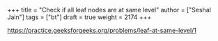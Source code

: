 +++
title = "Check if all leaf nodes are at same level"
author = ["Seshal Jain"]
tags = ["bt"]
draft = true
weight = 2174
+++

<https://practice.geeksforgeeks.org/problems/leaf-at-same-level/1>
